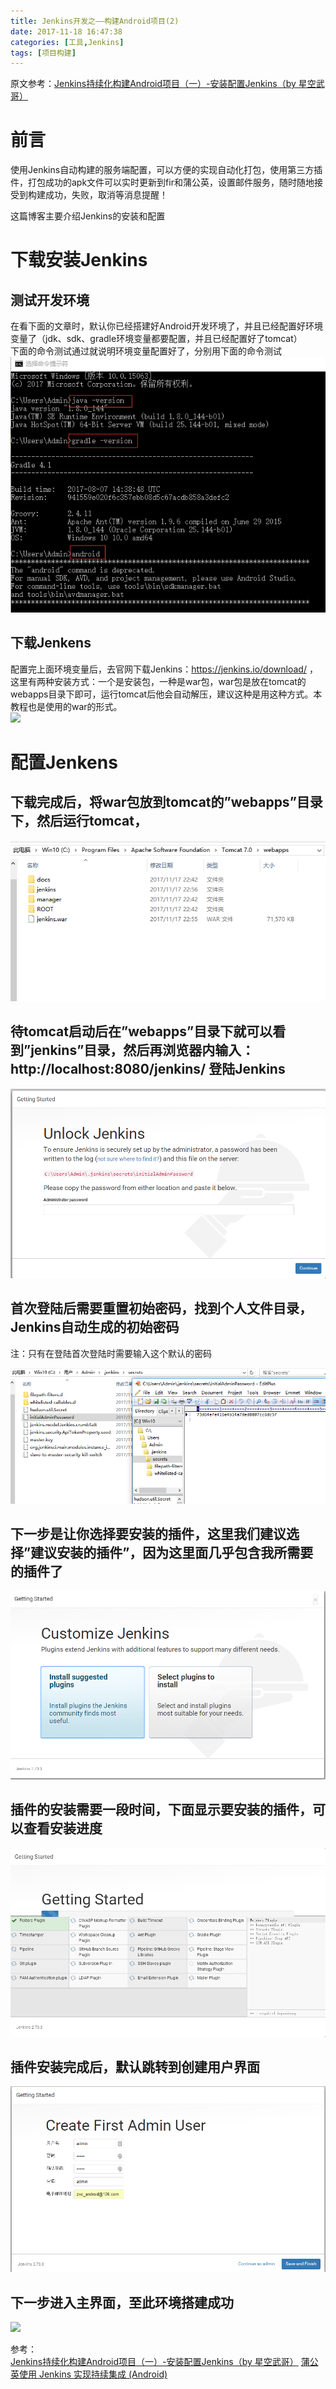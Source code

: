 ```yaml
---
title: Jenkins开发之——构建Android项目(2)
date: 2017-11-18 16:47:38
categories: [工具,Jenkins]
tags: [项目构建]
---
```

原文参考：[Jenkins持续化构建Android项目（一）-安装配置Jenkins（by 星空武哥）][1]  

# 前言
使用Jenkins自动构建的服务端配置，可以方便的实现自动化打包，使用第三方插件，打包成功的apk文件可以实时更新到fir和蒲公英，设置邮件服务，随时随地接受到构建成功，失败，取消等消息提醒！

这篇博客主要介绍Jenkins的安装和配置  
<!--more-->
# 下载安装Jenkins

##  测试开发环境
在看下面的文章时，默认你已经搭建好Android开发环境了，并且已经配置好环境变量了（jdk、sdk、gradle环境变量都要配置，并且已经配置好了tomcat）  
下面的命令测试通过就说明环境变量配置好了，分别用下面的命令测试  
![环境变量][3]    

## 下载Jenkens   
配置完上面环境变量后，去官网下载Jenkins：https://jenkins.io/download/ ，这里有两种安装方式：一个是安装包，一种是war包，war包是放在tomcat的webapps目录下即可，运行tomcat后他会自动解压，建议这种是用这种方式。本教程也是使用的war的形式。  
![][4]  

# 配置Jenkens

## 下载完成后，将war包放到tomcat的”webapps”目录下，然后运行tomcat，

![tomcat-jenkins][5]  

## 待tomcat启动后在”webapps”目录下就可以看到”jenkins”目录，然后再浏览器内输入：http://localhost:8080/jenkins/ 登陆Jenkins  

![unlock][6]  

## 首次登陆后需要重置初始密码，找到个人文件目录，Jenkins自动生成的初始密码  
注：只有在登陆首次登陆时需要输入这个默认的密码
  
![initAdminPassword][7]  

## 下一步是让你选择要安装的插件，这里我们建议选择”建议安装的插件”，因为这里面几乎包含我所需要的插件了
![安装插件][8]  

## 插件的安装需要一段时间，下面显示要安装的插件，可以查看安装进度  
![安装进度][9]  

## 插件安装完成后，默认跳转到创建用户界面  
![创建用户][10]  
## 下一步进入主界面，至此环境搭建成功  
![][11]


  


 











参考：  
[Jenkins持续化构建Android项目（一）-安装配置Jenkins（by 星空武哥）][1]
[蒲公英使用 Jenkins 实现持续集成 (Android)][2]

[1]: http://blog.csdn.net/lsyz0021/article/details/72681857
[2]: https://www.pgyer.com/doc/view/jenkins
[3]: https://raw.githubusercontent.com/PGzxc/images/master/blog-images/jenkens-cmd.png  
[4]: https://raw.githubusercontent.com/PGzxc/images/master/blog-images/jenkens-install.png  
[5]: https://raw.githubusercontent.com/PGzxc/images/master/blog-images/tomcat-jenkins.png
[6]: https://raw.githubusercontent.com/PGzxc/images/master/blog-images/unlock-Jenkins.png 
[7]: https://raw.githubusercontent.com/PGzxc/images/master/blog-images/init-admin-password.png
[8]: https://raw.githubusercontent.com/PGzxc/images/master/blog-images/install-plugins.png
[9]: https://raw.githubusercontent.com/PGzxc/images/master/blog-images/jenkens-plugins.png
[10]: https://raw.githubusercontent.com/PGzxc/images/master/blog-images/jenkens-new-user.png 
[11]: https://raw.githubusercontent.com/PGzxc/images/master/blog-images/jenkens-homepage.png